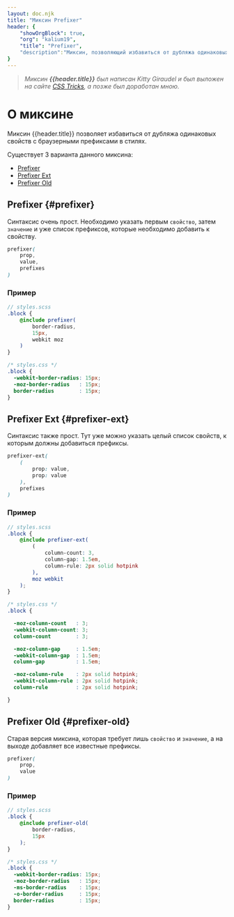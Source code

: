 ```yaml
---
layout: doc.njk
title: "Миксин Prefixer"
header: {
	"showOrgBlock": true,
	"org": "kalium19",
	"title": "Prefixer",
	"description":"Миксин, позволяющий избавиться от дубляжа одинаковых свойств с браузерными префиксами в стилях."
}
---
```


> *Миксин **{{header.title}}** был написан Kitty Giraudel и был выложен на сайте [CSS Tricks](https://css-tricks.com/snippets/sass/mixin-prefix-properties/#simple-version), а позже был доработан мною.*

# О миксине
Миксин {{header.title}} позволяет избавиться от дубляжа одинаковых свойств с браузерными префиксами в стилях.

Существует 3 варианта данного миксина:

- [Prefixer](#prefixer)
- [Prefixer Ext](#prefixer-ext)
- [Prefixer Old](#prefixer-old)

## Prefixer {#prefixer}
Синтаксис очень прост. Необходимо указать первым `свойство`, затем `значение` и уже список префиксов, которые необходимо добавить к свойству.
```scss
prefixer(
	prop,
	value,
	prefixes
)
```
### Пример
```scss
// styles.scss
.block {
	@include prefixer(
		border-radius,
		15px,
		webkit moz
	)
}
```
```css
/* styles.css */
.block {
  -webkit-border-radius: 15px;
  -moz-border-radius   : 15px;
  border-radius        : 15px;
}
```

## Prefixer Ext {#prefixer-ext}
Синтаксис также прост. Тут уже можно указать целый список свойств, к которым должны добавиться префиксы.
```scss
prefixer-ext(
	(
		prop: value,
		prop: value
	),
	prefixes
)
```
### Пример
```scss
// styles.scss
.block {
	@include prefixer-ext(
		(
			column-count: 3,
			column-gap: 1.5em,
			column-rule: 2px solid hotpink
		),
		moz webkit
	);
}
```
```css
/* styles.css */
.block {

  -moz-column-count   : 3;
  -webkit-column-count: 3;
  column-count        : 3;

  -moz-column-gap     : 1.5em;
  -webkit-column-gap  : 1.5em;
  column-gap          : 1.5em;

  -moz-column-rule    : 2px solid hotpink;
  -webkit-column-rule : 2px solid hotpink;
  column-rule         : 2px solid hotpink;

}
```

## Prefixer Old {#prefixer-old}
Старая версия миксина, которая требует лишь `свойство` и `значение`, а на выходе добавляет все известные префиксы.
```scss
prefixer(
	prop,
	value
)
```
### Пример
```scss
// styles.scss
.block {
	@include prefixer-old(
		border-radius,
		15px
	);
}
```
```css
/* styles.css */
.block {
  -webkit-border-radius: 15px;
  -moz-border-radius   : 15px;
  -ms-border-radius    : 15px;
  -o-border-radius     : 15px;
  border-radius        : 15px;
}
```